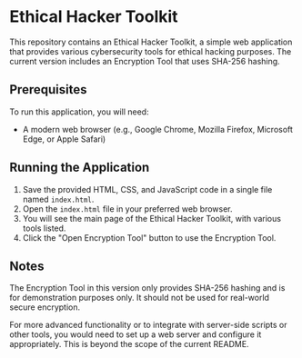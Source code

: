 # Ethical Hacker Toolkit

This repository contains an Ethical Hacker Toolkit, a simple web application that provides various cybersecurity tools for ethical hacking purposes. The current version includes an Encryption Tool that uses SHA-256 hashing.

## Prerequisites

To run this application, you will need:

- A modern web browser (e.g., Google Chrome, Mozilla Firefox, Microsoft Edge, or Apple Safari)

## Running the Application

1. Save the provided HTML, CSS, and JavaScript code in a single file named `index.html`.
2. Open the `index.html` file in your preferred web browser.
3. You will see the main page of the Ethical Hacker Toolkit, with various tools listed.
4. Click the "Open Encryption Tool" button to use the Encryption Tool.

## Notes

The Encryption Tool in this version only provides SHA-256 hashing and is for demonstration purposes only. It should not be used for real-world secure encryption.

For more advanced functionality or to integrate with server-side scripts or other tools, you would need to set up a web server and configure it appropriately. This is beyond the scope of the current README.

